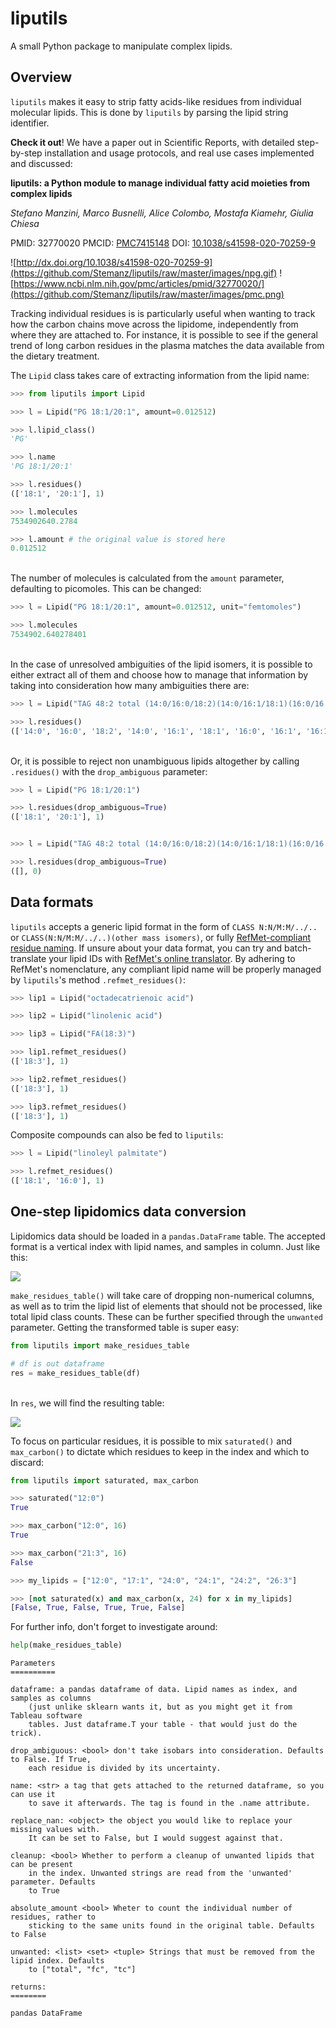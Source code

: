 # liputils
A small Python package to manipulate complex lipids.

## Overview
```liputils``` makes it easy to strip fatty acids-like residues from individual molecular lipids. This is done by ```liputils``` by parsing the lipid string identifier.

**Check it out**! We have a paper out in Scientific Reports, with detailed step-by-step installation and usage protocols, and real use cases implemented and discussed:

**liputils: a Python module to manage individual fatty acid moieties from complex lipids**

*Stefano Manzini, Marco Busnelli, Alice Colombo, Mostafa Kiamehr, Giulia Chiesa*

PMID: 32770020 PMCID: [PMC7415148](http://www.ncbi.nlm.nih.gov/pmc/articles/pmc7415148/) DOI: [10.1038/s41598-020-70259-9](https://doi.org/10.1038/s41598-020-70259-9)

![http://dx.doi.org/10.1038/s41598-020-70259-9](https://github.com/Stemanz/liputils/raw/master/images/npg.gif)
![https://www.ncbi.nlm.nih.gov/pmc/articles/pmid/32770020/](https://github.com/Stemanz/liputils/raw/master/images/pmc.png)

Tracking individual residues is is particularly useful when wanting to track how the carbon chains move across the lipidome, independently from where they are attached to. For instance, it is possible to see if the general trend of long carbon residues in the plasma matches the data available from the dietary treatment.

The ```Lipid``` class takes care of extracting information from the lipid name:

```python
>>> from liputils import Lipid

>>> l = Lipid("PG 18:1/20:1", amount=0.012512)

>>> l.lipid_class()
'PG'

>>> l.name
'PG 18:1/20:1'

>>> l.residues()
(['18:1', '20:1'], 1)

>>> l.molecules
7534902640.2784

>>> l.amount # the original value is stored here
0.012512
```
\
The number of molecules is calculated from the ```amount``` parameter, defaulting to picomoles. This can be changed:

```python
>>> l = Lipid("PG 18:1/20:1", amount=0.012512, unit="femtomoles")

>>> l.molecules
7534902.640278401
```
\
In the case of unresolved ambiguities of the lipid isomers, it is possible to either extract all of them and choose how to manage that information by taking into consideration how many ambiguities there are:

```python
>>> l = Lipid("TAG 48:2 total (14:0/16:0/18:2)(14:0/16:1/18:1)(16:0/16:1/16:1)")

>>> l.residues()                
(['14:0', '16:0', '18:2', '14:0', '16:1', '18:1', '16:0', '16:1', '16:1'], 3)
```
\
Or, it is possible to reject non unambiguous lipids altogether by calling ```.residues()``` with the ```drop_ambiguous``` parameter:

```python
>>> l = Lipid("PG 18:1/20:1")               

>>> l.residues(drop_ambiguous=True)             
(['18:1', '20:1'], 1)


>>> l = Lipid("TAG 48:2 total (14:0/16:0/18:2)(14:0/16:1/18:1)(16:0/16:1/16:1)")

>>> l.residues(drop_ambiguous=True)          
([], 0)
```

## Data formats
```liputils``` accepts a generic lipid format in the form of ```CLASS N:N/M:M/../..``` or ```CLASS(N:N/M:M/../..)(other mass isomers)```, or fully [RefMet-compliant residue naming](https://www.metabolomicsworkbench.org/databases/refmet/index.php). If unsure about your data format, you can try and batch-translate your lipid IDs with [RefMet's online translator](https://www.metabolomicsworkbench.org/databases/refmet/name_to_refmet_form.php). By adhering to RefMet's nomenclature, any compliant lipid name will be properly managed by ```liputils```'s method ```.refmet_residues()```:

```python
>>> lip1 = Lipid("octadecatrienoic acid")                                       

>>> lip2 = Lipid("linolenic acid")                                              

>>> lip3 = Lipid("FA(18:3)")

>>> lip1.refmet_residues()                                               
(['18:3'], 1)

>>> lip2.refmet_residues()                                               
(['18:3'], 1)

>>> lip3.refmet_residues()                                               
(['18:3'], 1)
```

Composite compounds can also be fed to ```liputils```:

```python
>>> l = Lipid("linoleyl palmitate")

>>> l.refmet_residues()                                                         
(['18:1', '16:0'], 1)
```

## One-step lipidomics data conversion
Lipidomics data should be loaded in a ```pandas.DataFrame``` table. The accepted format is a vertical index with lipid names, and samples in column. Just like this:

![](https://github.com/Stemanz/liputils/raw/master/images/liputils_sample_table.png)


```make_residues_table()``` will take care of dropping non-numerical columns, as well as to trim the lipid list of elements that should not be processed, like total lipid class counts. These can be further specified through the ```unwanted``` parameter.
Getting the transformed table is super easy:
```python
from liputils import make_residues_table

# df is out dataframe
res = make_residues_table(df)
```
\
In ```res```, we will find the resulting table:

![](https://github.com/Stemanz/liputils/raw/master/images/liputils_processed_sample_table.png)

To focus on particular residues, it is possible to mix ```saturated()``` and ```max_carbon()``` to dictate which residues to keep in the index and which to discard:


```python
from liputils import saturated, max_carbon

>>> saturated("12:0")
True

>>> max_carbon("12:0", 16)
True

>>> max_carbon("21:3", 16)
False

>>> my_lipids = ["12:0", "17:1", "24:0", "24:1", "24:2", "26:3"]

>>> [not saturated(x) and max_carbon(x, 24) for x in my_lipids]
[False, True, False, True, True, False]
```


For further info, don't forget to investigate around:

```python
help(make_residues_table)
```

```
Parameters
==========

dataframe: a pandas dataframe of data. Lipid names as index, and samples as columns
    (just unlike sklearn wants it, but as you might get it from Tableau software
    tables. Just dataframe.T your table - that would just do the trick).

drop_ambiguous: <bool> don't take isobars into consideration. Defaults to False. If True,
    each residue is divided by its uncertainty.

name: <str> a tag that gets attached to the returned dataframe, so you can use it
    to save it afterwards. The tag is found in the .name attribute.

replace_nan: <object> the object you would like to replace your missing values with.
    It can be set to False, but I would suggest against that.

cleanup: <bool> Whether to perform a cleanup of unwanted lipids that can be present
    in the index. Unwanted strings are read from the 'unwanted' parameter. Defaults
    to True

absolute_amount <bool> Wheter to count the individual number of residues, rather to
    sticking to the same units found in the original table. Defaults to False

unwanted: <list> <set> <tuple> Strings that must be removed from the lipid index. Defaults
    to ["total", "fc", "tc"]

returns:
========

pandas DataFrame
```
